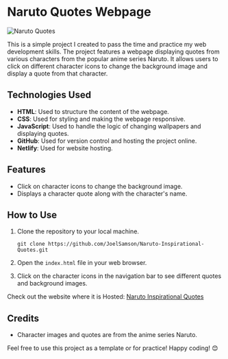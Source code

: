 # Naruto Quotes Webpage

![Naruto Quotes](https://github.com/JoelSamson/Naruto-Inspirational-Quotes/assets/55976489/7aef8647-9efd-4ff9-8d3d-d17db5f949f7)

This is a simple project I created to pass the time and practice my web development skills. The project features a webpage displaying quotes from various characters from the popular anime series Naruto. It allows users to click on different character icons to change the background image and display a quote from that character.

## Technologies Used

- **HTML**: Used to structure the content of the webpage.
- **CSS**: Used for styling and making the webpage responsive.
- **JavaScript**: Used to handle the logic of changing wallpapers and displaying quotes.
- **GitHub**: Used for version control and hosting the project online.
- **Netlify**: Used for website hosting.

## Features

- Click on character icons to change the background image.
- Displays a character quote along with the character's name.

## How to Use

1. Clone the repository to your local machine.
   ```
   git clone https://github.com/JoelSamson/Naruto-Inspirational-Quotes.git
   ```

2. Open the `index.html` file in your web browser.

3. Click on the character icons in the navigation bar to see different quotes and background images.

Check out the website where it is Hosted: [Naruto Inspirational Quotes](https://naruto-inspirational-quotes.netlify.app)

## Credits

- Character images and quotes are from the anime series Naruto.

Feel free to use this project as a template or for practice! Happy coding! 😊
